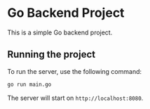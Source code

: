 # Go Backend Project

This is a simple Go backend project.

## Running the project

To run the server, use the following command:

```bash
go run main.go
```

The server will start on `http://localhost:8080`.